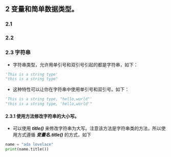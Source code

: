 ## 2 变量和简单数据类型。

### 2.1 

### 2.2 

### 2.3 字符串

- 字符串类型，允许用单引号和双引号引起的都是字符串，如下：
```python
'This is a string type'
"this is a string type"
```
- 这种特性可以让你在字符串中使用单引号和双引号。如下：
```python
'This is a string type, "hello,world"'
"this is a string type, 'hello,world'"
```

#### 2.3.1 使用方法修改字符串的大小写。

- 可以使用 ***title()*** 来修改字符串为大写。注意该方法是字符串类的方法，所以使用方式遵循 ***变量名.title()*** 的方式，如下
```python
name = "ada lovelace"
print(name.title())
```